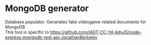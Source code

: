 # MongoDB generator    
Database populator.
Generates fake videogame related documents for MongoDB    
This tool is specific to https://github.com/IADT-CC-Y4-AdvJS/node-express-mongodb-rest-api-JonathanBerkeley    